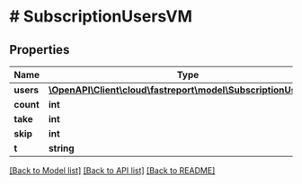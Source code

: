 # # SubscriptionUsersVM

## Properties

Name | Type | Description | Notes
------------ | ------------- | ------------- | -------------
**users** | [**\OpenAPI\Client\cloud\fastreport\model\SubscriptionUserVM[]**](SubscriptionUserVM.md) |  | [optional]
**count** | **int** |  | [optional]
**take** | **int** |  | [optional]
**skip** | **int** |  | [optional]
**t** | **string** |  |

[[Back to Model list]](../../README.md#models) [[Back to API list]](../../README.md#endpoints) [[Back to README]](../../README.md)
